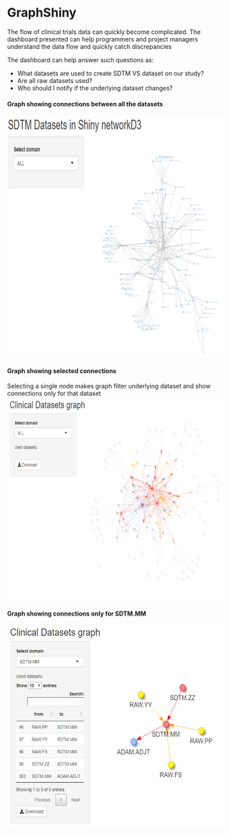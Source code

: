# GraphShiny

The flow of clinical trials data can quickly become complicated. The dashboard presented can help programmers and project managers understand the data flow and quickly catch discrepancies

The dashboard can help answer such questions as:  
- What datasets are used to create SDTM VS dataset on our study?
- Are all raw datasets used?
- Who should I notify if the underlying dataset changes?  

#### Graph showing connections between all the datasets
<img  width="780" height="560" src="https://github.com/mbalcerzak/GraphShiny/blob/master/img/shiny_graph.png">

#### Graph showing selected connections
Selecting a single node makes graph filter underlying dataset and show connections only for that dataset
<img  width="850" height="470" src="https://github.com/mbalcerzak/GraphShiny/blob/master/img/shiny_graph_select.png">

#### Graph showing connections only for SDTM.MM
<img  width="850" height="470" src="https://github.com/mbalcerzak/GraphShiny/blob/master/img/shiny_graph_mm.png">
